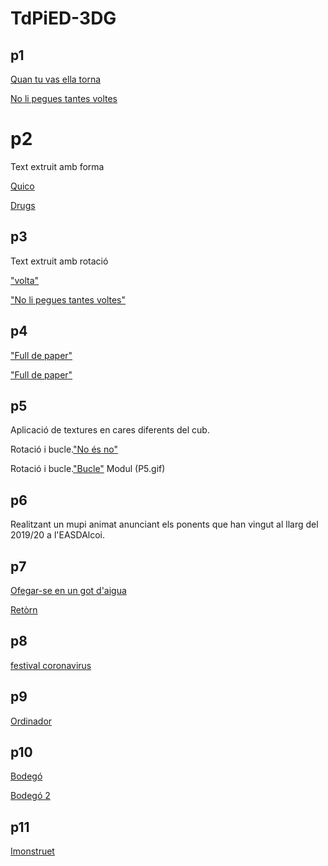 # TdPiED-3DG
## p1
[Quan tu vas ella torna](P1.gif)

[No li pegues tantes voltes](P1Blanc.gif)

#  p2
Text extruit amb forma 

[Quico](P2m.gif)

[Drugs](P2/1.gif)

##  p3
Text extruit amb rotació

["volta"](P3.gif)

["No li pegues tantes voltes"](P3/1.gif)

## p4
["Full de paper"](P4.gif)

["Full de paper"](P4/1.gif)

## p5 
Aplicació de textures en cares diferents del cub. 

Rotació i bucle.["No és no"](P55.gif)

Rotació i bucle.["Bucle"](P5/1.gif) Modul (P5.gif) 

## p6
Realitzant un mupi animat anunciant els ponents que han vingut al llarg del 2019/20 a l'EASDAlcoi.

## p7
[Ofegar-se en un got d'aigua](P7.gif)

[Retòrn](P7B.gif)

## p8
[festival coronavirus](P8.tif)
    
## p9
[Ordinador](p9.tif)

## p10
[Bodegó](p10B.tif)

[Bodegó 2](P10.tif)

## p11
[Imonstruet](P11.tif)


